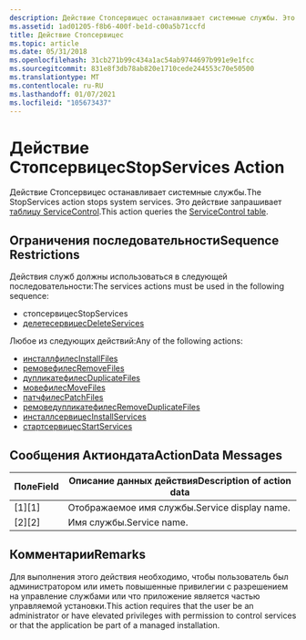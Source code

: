```yaml
---
description: Действие Стопсервицес останавливает системные службы. Это действие запрашивает таблицу ServiceControl.
ms.assetid: 1ad01205-f8b6-400f-be1d-c00a5b71ccfd
title: Действие Стопсервицес
ms.topic: article
ms.date: 05/31/2018
ms.openlocfilehash: 31cb271b99c434a1ac54ab9744697b991e9e1fcc
ms.sourcegitcommit: 831e8f3db78ab820e1710cede244553c70e50500
ms.translationtype: MT
ms.contentlocale: ru-RU
ms.lasthandoff: 01/07/2021
ms.locfileid: "105673437"
---
```

# <a name="stopservices-action"></a><span data-ttu-id="8811e-104">Действие Стопсервицес</span><span class="sxs-lookup"><span data-stu-id="8811e-104">StopServices Action</span></span>

<span data-ttu-id="8811e-105">Действие Стопсервицес останавливает системные службы.</span><span class="sxs-lookup"><span data-stu-id="8811e-105">The StopServices action stops system services.</span></span> <span data-ttu-id="8811e-106">Это действие запрашивает [таблицу ServiceControl](servicecontrol-table.md).</span><span class="sxs-lookup"><span data-stu-id="8811e-106">This action queries the [ServiceControl table](servicecontrol-table.md).</span></span>

## <a name="sequence-restrictions"></a><span data-ttu-id="8811e-107">Ограничения последовательности</span><span class="sxs-lookup"><span data-stu-id="8811e-107">Sequence Restrictions</span></span>

<span data-ttu-id="8811e-108">Действия служб должны использоваться в следующей последовательности:</span><span class="sxs-lookup"><span data-stu-id="8811e-108">The services actions must be used in the following sequence:</span></span>

-   <span data-ttu-id="8811e-109">стопсервицес</span><span class="sxs-lookup"><span data-stu-id="8811e-109">StopServices</span></span>
-   [<span data-ttu-id="8811e-110">делетесервицес</span><span class="sxs-lookup"><span data-stu-id="8811e-110">DeleteServices</span></span>](deleteservices-action.md)

<span data-ttu-id="8811e-111">Любое из следующих действий:</span><span class="sxs-lookup"><span data-stu-id="8811e-111">Any of the following actions:</span></span>

-   [<span data-ttu-id="8811e-112">инсталлфилес</span><span class="sxs-lookup"><span data-stu-id="8811e-112">InstallFiles</span></span>](installfiles-action.md)
-   [<span data-ttu-id="8811e-113">ремовефилес</span><span class="sxs-lookup"><span data-stu-id="8811e-113">RemoveFiles</span></span>](removefiles-action.md)
-   [<span data-ttu-id="8811e-114">дупликатефилес</span><span class="sxs-lookup"><span data-stu-id="8811e-114">DuplicateFiles</span></span>](duplicatefiles-action.md)
-   [<span data-ttu-id="8811e-115">мовефилес</span><span class="sxs-lookup"><span data-stu-id="8811e-115">MoveFiles</span></span>](movefiles-action.md)
-   [<span data-ttu-id="8811e-116">патчфилес</span><span class="sxs-lookup"><span data-stu-id="8811e-116">PatchFiles</span></span>](patchfiles-action.md)
-   [<span data-ttu-id="8811e-117">ремоведупликатефилес</span><span class="sxs-lookup"><span data-stu-id="8811e-117">RemoveDuplicateFiles</span></span>](removeduplicatefiles-action.md)
-   [<span data-ttu-id="8811e-118">инсталлсервицес</span><span class="sxs-lookup"><span data-stu-id="8811e-118">InstallServices</span></span>](installservices-action.md)
-   [<span data-ttu-id="8811e-119">стартсервицес</span><span class="sxs-lookup"><span data-stu-id="8811e-119">StartServices</span></span>](startservices-action.md)

## <a name="actiondata-messages"></a><span data-ttu-id="8811e-120">Сообщения Актиондата</span><span class="sxs-lookup"><span data-stu-id="8811e-120">ActionData Messages</span></span>



| <span data-ttu-id="8811e-121">Поле</span><span class="sxs-lookup"><span data-stu-id="8811e-121">Field</span></span> | <span data-ttu-id="8811e-122">Описание данных действия</span><span class="sxs-lookup"><span data-stu-id="8811e-122">Description of action data</span></span> |
|-------|----------------------------|
| <span data-ttu-id="8811e-123">\[1\]</span><span class="sxs-lookup"><span data-stu-id="8811e-123">\[1\]</span></span> | <span data-ttu-id="8811e-124">Отображаемое имя службы.</span><span class="sxs-lookup"><span data-stu-id="8811e-124">Service display name.</span></span>      |
| <span data-ttu-id="8811e-125">\[2\]</span><span class="sxs-lookup"><span data-stu-id="8811e-125">\[2\]</span></span> | <span data-ttu-id="8811e-126">Имя службы.</span><span class="sxs-lookup"><span data-stu-id="8811e-126">Service name.</span></span>              |



 

## <a name="remarks"></a><span data-ttu-id="8811e-127">Комментарии</span><span class="sxs-lookup"><span data-stu-id="8811e-127">Remarks</span></span>

<span data-ttu-id="8811e-128">Для выполнения этого действия необходимо, чтобы пользователь был администратором или иметь повышенные привилегии с разрешением на управление службами или что приложение является частью управляемой установки.</span><span class="sxs-lookup"><span data-stu-id="8811e-128">This action requires that the user be an administrator or have elevated privileges with permission to control services or that the application be part of a managed installation.</span></span>

 

 



